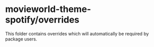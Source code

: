 # movieworld-theme-spotify/overrides

This folder contains overrides which will automatically be required by package users.
